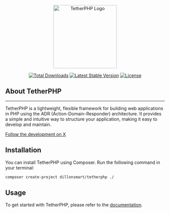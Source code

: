 <p align="center"><a href="https://tetherphp.com" target="_blank"><img src="https://tetherphp.com/Tetherphant400.png" width="200" alt="TetherPHP Logo"></a></p>
<p align="center">
<a href="https://packagist.org/packages/dillonsmart/tetherphp"><img src="https://img.shields.io/packagist/dt/dillonsmart/tetherphp" alt="Total Downloads"></a>
<a href="https://packagist.org/packages/dillonsmart/tetherphp"><img src="https://img.shields.io/packagist/v/dillonsmart/tetherphp" alt="Latest Stable Version"></a>
<a href="https://packagist.org/packages/dillonsmart/tetherphp"><img src="https://img.shields.io/packagist/l/dillonsmart/tetherphp" alt="License"></a>
</p>

## About TetherPHP

-----------
TetherPHP is a lightweight, flexible framework for building web applications in PHP using the ADR (Action-Domain-Responder) architecture. It provides a simple and intuitive way to structure your application, making it easy to develop and maintain.

[Follow the development on X](https://x.com/dillon_smart)

## Installation
You can install TetherPHP using Composer. Run the following command in your terminal:

```bash
composer create-project dillonsmart/tetherphp ./
```

## Usage
To get started with TetherPHP, please refer to the [documentation](https://tetherphp.com/docs).